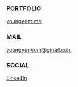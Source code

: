 ### PORTFOLIO

[youngeom.me](https://www.youngeom.me)


### MAIL

[youngyuneom@gmail.com](mailto:youngyuneom@gmail.com)


### SOCIAL

[LinkedIn](https://www.linkedin.com/in/youngyuneom/)

